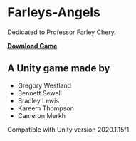 # Farleys-Angels

Dedicated to Professor Farley Chery.

**[Download Game](https://github.com/bennettgsewell/Farleys-Angels/releases)**

## A Unity game made by
 * Gregory Westland
 * Bennett Sewell
 * Bradley Lewis
 * Kareem Thompson
 * Cameron Merkh
 
Compatible with Unity version 2020.1.15f1


